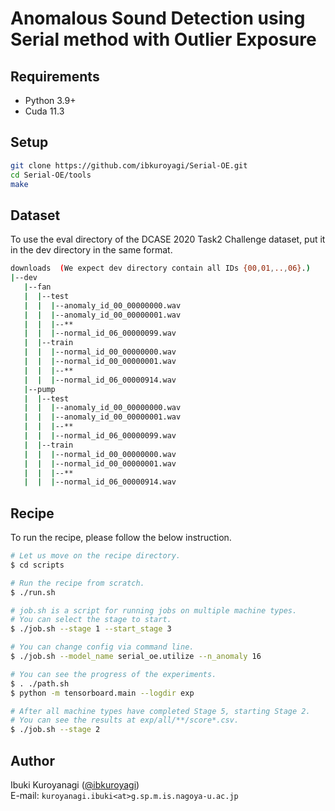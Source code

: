 # Anomalous Sound Detection using Serial method with Outlier Exposure

## Requirements

- Python 3.9+
- Cuda 11.3

## Setup

```bash
git clone https://github.com/ibkuroyagi/Serial-OE.git
cd Serial-OE/tools
make
```

## Dataset

To use the eval directory of the DCASE 2020 Task2 Challenge dataset, put it in the dev directory in the same format.

```bash
downloads  (We expect dev directory contain all IDs {00,01,..,06}.)
|--dev
   |--fan
   |  |--test
   |  |  |--anomaly_id_00_00000000.wav
   |  |  |--anomaly_id_00_00000001.wav
   |  |  |--**
   |  |  |--normal_id_06_00000099.wav
   |  |--train
   |  |  |--normal_id_00_00000000.wav
   |  |  |--normal_id_00_00000001.wav
   |  |  |--**
   |  |  |--normal_id_06_00000914.wav
   |--pump
   |  |--test
   |  |  |--anomaly_id_00_00000000.wav
   |  |  |--anomaly_id_00_00000001.wav
   |  |  |--**
   |  |  |--normal_id_06_00000099.wav
   |  |--train
   |  |  |--normal_id_00_00000000.wav
   |  |  |--normal_id_00_00000001.wav
   |  |  |--**
   |  |  |--normal_id_06_00000914.wav
```

## Recipe

To run the recipe, please follow the below instruction.

```bash
# Let us move on the recipe directory.
$ cd scripts

# Run the recipe from scratch.
$ ./run.sh

# job.sh is a script for running jobs on multiple machine types.
# You can select the stage to start.
$ ./job.sh --stage 1 --start_stage 3

# You can change config via command line.
$ ./job.sh --model_name serial_oe.utilize --n_anomaly 16

# You can see the progress of the experiments.
$ . ./path.sh
$ python -m tensorboard.main --logdir exp

# After all machine types have completed Stage 5, starting Stage 2.
# You can see the results at exp/all/**/score*.csv.
$ ./job.sh --stage 2

```

## Author

Ibuki Kuroyanagi ([@ibkuroyagi](https://github.com/ibkuroyagi))  
E-mail: `kuroyanagi.ibuki<at>g.sp.m.is.nagoya-u.ac.jp`
